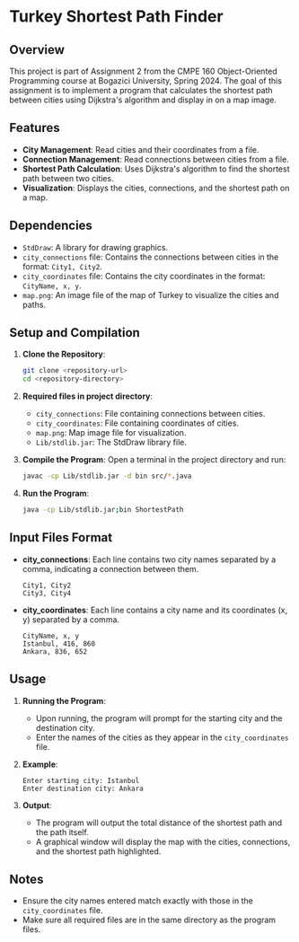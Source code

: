 # Turkey Shortest Path Finder

## Overview
This project is part of Assignment 2 from the CMPE 160 Object-Oriented Programming course at Bogazici University, Spring 2024. The goal of this assignment is to implement a program that calculates the shortest path between cities using Dijkstra's algorithm and display in on a map image.

## Features
- **City Management**: Read cities and their coordinates from a file.
- **Connection Management**: Read connections between cities from a file.
- **Shortest Path Calculation**: Uses Dijkstra's algorithm to find the shortest path between two cities.
- **Visualization**: Displays the cities, connections, and the shortest path on a map.

## Dependencies
- `StdDraw`: A library for drawing graphics.
- `city_connections` file: Contains the connections between cities in the format: `City1, City2`.
- `city_coordinates` file: Contains the city coordinates in the format: `CityName, x, y`.
- `map.png`: An image file of the map of Turkey to visualize the cities and paths.

## Setup and Compilation
1. **Clone the Repository**:
    ```sh
    git clone <repository-url>
    cd <repository-directory>
    ```

2. **Required files in project directory**:
    - `city_connections`: File containing connections between cities.
    - `city_coordinates`: File containing coordinates of cities.
    - `map.png`: Map image file for visualization.
    - `Lib/stdlib.jar`: The StdDraw library file.

3. **Compile the Program**:
    Open a terminal in the project directory and run:
    ```sh
    javac -cp Lib/stdlib.jar -d bin src/*.java
    ```

4. **Run the Program**:
    ```sh
    java -cp Lib/stdlib.jar;bin ShortestPath
    ```

## Input Files Format
- **city_connections**: Each line contains two city names separated by a comma, indicating a connection between them.
    ```
    City1, City2
    City3, City4
    ```

- **city_coordinates**: Each line contains a city name and its coordinates (x, y) separated by a comma.
    ```
    CityName, x, y
    Istanbul, 416, 860
    Ankara, 836, 652
    ```

## Usage
1. **Running the Program**:
    - Upon running, the program will prompt for the starting city and the destination city.
    - Enter the names of the cities as they appear in the `city_coordinates` file.

2. **Example**:
    ```
    Enter starting city: Istanbul
    Enter destination city: Ankara
    ```

3. **Output**:
    - The program will output the total distance of the shortest path and the path itself.
    - A graphical window will display the map with the cities, connections, and the shortest path highlighted.

## Notes
- Ensure the city names entered match exactly with those in the `city_coordinates` file.
- Make sure all required files are in the same directory as the program files.
  
